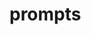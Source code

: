 # prompts

<ApiObject
  path="mirascope.llm.prompts.protocols.AsyncContextPrompt"
  symbolName="AsyncContextPrompt"
  slug="async-context-prompt"
  canonicalPath="prompts"
/>

<ApiObject
  path="mirascope.llm.prompts.protocols.AsyncContextPromptable"
  symbolName="AsyncContextPromptable"
  slug="async-context-promptable"
  canonicalPath="prompts"
/>

<ApiObject
  path="mirascope.llm.prompts.protocols.AsyncPrompt"
  symbolName="AsyncPrompt"
  slug="async-prompt"
  canonicalPath="prompts"
/>

<ApiObject
  path="mirascope.llm.prompts.protocols.AsyncPromptable"
  symbolName="AsyncPromptable"
  slug="async-promptable"
  canonicalPath="prompts"
/>

<ApiObject
  path="mirascope.llm.prompts.protocols.ContextPrompt"
  symbolName="ContextPrompt"
  slug="context-prompt"
  canonicalPath="prompts"
/>

<ApiObject
  path="mirascope.llm.prompts.protocols.ContextPromptable"
  symbolName="ContextPromptable"
  slug="context-promptable"
  canonicalPath="prompts"
/>

<ApiObject
  path="mirascope.llm.prompts.protocols.Prompt"
  symbolName="Prompt"
  slug="prompt_cls"
  canonicalPath="prompts"
/>

<ApiObject
  path="mirascope.llm.prompts.protocols.PromptT"
  symbolName="PromptT"
  slug="prompt-t"
  canonicalPath="prompts"
/>

<ApiObject
  path="mirascope.llm.prompts.protocols.Promptable"
  symbolName="Promptable"
  slug="promptable"
  canonicalPath="prompts"
/>

<ApiObject
  path="mirascope.llm.prompts._utils"
  symbolName="_utils"
  slug="_utils"
  canonicalPath="prompts"
/>

<ApiObject
  path="mirascope.llm.prompts.decorator.prompt"
  symbolName="prompt"
  slug="prompt"
  canonicalPath="prompts"
/>